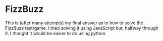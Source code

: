 # FizzBuzz
This is (after many attempts) my final answer as to how to solve the FizzBuzz test/game. I tried solving it using JavaScript but, halfway through it, I thought it would be easier to do using python.
